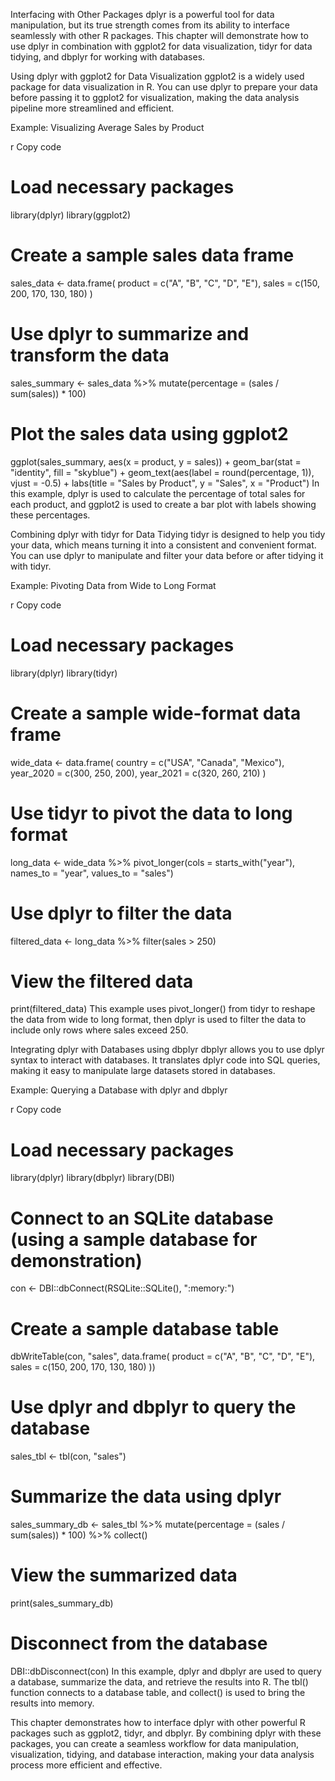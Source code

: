 Interfacing with Other Packages 
dplyr is a powerful tool for data manipulation, but its true strength comes from its ability to interface seamlessly with other R packages. This chapter will demonstrate how to use dplyr in combination with ggplot2 for data visualization, tidyr for data tidying, and dbplyr for working with databases.

Using dplyr with ggplot2 for Data Visualization
ggplot2 is a widely used package for data visualization in R. You can use dplyr to prepare your data before passing it to ggplot2 for visualization, making the data analysis pipeline more streamlined and efficient.

Example: Visualizing Average Sales by Product

r
Copy code
# Load necessary packages
library(dplyr)
library(ggplot2)

# Create a sample sales data frame
sales_data <- data.frame(
  product = c("A", "B", "C", "D", "E"),
  sales = c(150, 200, 170, 130, 180)
)

# Use dplyr to summarize and transform the data
sales_summary <- sales_data %>%
  mutate(percentage = (sales / sum(sales)) * 100)

# Plot the sales data using ggplot2
ggplot(sales_summary, aes(x = product, y = sales)) +
  geom_bar(stat = "identity", fill = "skyblue") +
  geom_text(aes(label = round(percentage, 1)), vjust = -0.5) +
  labs(title = "Sales by Product", y = "Sales", x = "Product")
In this example, dplyr is used to calculate the percentage of total sales for each product, and ggplot2 is used to create a bar plot with labels showing these percentages.

Combining dplyr with tidyr for Data Tidying
tidyr is designed to help you tidy your data, which means turning it into a consistent and convenient format. You can use dplyr to manipulate and filter your data before or after tidying it with tidyr.

Example: Pivoting Data from Wide to Long Format

r
Copy code
# Load necessary packages
library(dplyr)
library(tidyr)

# Create a sample wide-format data frame
wide_data <- data.frame(
  country = c("USA", "Canada", "Mexico"),
  year_2020 = c(300, 250, 200),
  year_2021 = c(320, 260, 210)
)

# Use tidyr to pivot the data to long format
long_data <- wide_data %>%
  pivot_longer(cols = starts_with("year"), names_to = "year", values_to = "sales")

# Use dplyr to filter the data
filtered_data <- long_data %>%
  filter(sales > 250)

# View the filtered data
print(filtered_data)
This example uses pivot_longer() from tidyr to reshape the data from wide to long format, then dplyr is used to filter the data to include only rows where sales exceed 250.

Integrating dplyr with Databases using dbplyr
dbplyr allows you to use dplyr syntax to interact with databases. It translates dplyr code into SQL queries, making it easy to manipulate large datasets stored in databases.

Example: Querying a Database with dplyr and dbplyr

r
Copy code
# Load necessary packages
library(dplyr)
library(dbplyr)
library(DBI)

# Connect to an SQLite database (using a sample database for demonstration)
con <- DBI::dbConnect(RSQLite::SQLite(), ":memory:")

# Create a sample database table
dbWriteTable(con, "sales", data.frame(
  product = c("A", "B", "C", "D", "E"),
  sales = c(150, 200, 170, 130, 180)
))

# Use dplyr and dbplyr to query the database
sales_tbl <- tbl(con, "sales")

# Summarize the data using dplyr
sales_summary_db <- sales_tbl %>%
  mutate(percentage = (sales / sum(sales)) * 100) %>%
  collect()

# View the summarized data
print(sales_summary_db)

# Disconnect from the database
DBI::dbDisconnect(con)
In this example, dplyr and dbplyr are used to query a database, summarize the data, and retrieve the results into R. The tbl() function connects to a database table, and collect() is used to bring the results into memory.

This chapter demonstrates how to interface dplyr with other powerful R packages such as ggplot2, tidyr, and dbplyr. By combining dplyr with these packages, you can create a seamless workflow for data manipulation, visualization, tidying, and database interaction, making your data analysis process more efficient and effective.
